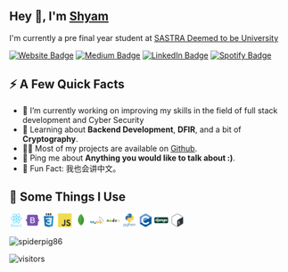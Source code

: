 <h2>Hey 👋, I'm <a href="https://nitr0s.me/">Shyam</a></h2>
<p>I'm currently a pre final year student at <a href="https://sastra.edu">SASTRA Deemed to be University</a></p>
<p><a href="https://nitr0s.me"><img src="https://img.shields.io/badge/-nitr0s.me-4E69C8?style=flat-square&amp;labelColor=4E69C8&amp;logo=Firefox&amp;link=https://nitr0s.me" alt="Website Badge"></a> <a href="https://medium.com/@nitroze"><img src="https://img.shields.io/badge/-@nitroze-14c767?style=flat-square&amp;labelColor=14c767&amp;logo=Medium&amp;link=https://medium.com/@nitroze" alt="Medium Badge"></a> <a href="https://www.linkedin.com/in/shyam-sunder-saravanan-1587b4173/"><img src="https://img.shields.io/badge/-@Shyam Sunder Saravanan-0077B5?style=flat-square&amp;labelColor=0077B5&amp;logo=LinkedIn&amp;link=https://www.linkedin.com/in/shyam-sunder-saravanan-1587b4173/" alt="LinkedIn Badge"></a> <a href="https://open.spotify.com/user/1235099575"><img src="https://img.shields.io/badge/-@Nitro moods-1ED760?style=flat-square&amp;labelColor=fff&amp;logo=Spotify&amp;link=https://open.spotify.com/user/1235099575" alt="Spotify Badge"></a></p>

<h2>⚡️ A Few Quick Facts</h2>
<ul>
<li>🔭 I’m currently working on improving my skills in the field of full stack development and Cyber Security</li>
<li>🧐 Learning about <strong>Backend Development</strong>, <strong>DFIR</strong>, and a bit of <strong>Cryptography</strong>.</li>
<li>👨‍💻 Most of my projects are available on <a href="https://github.com/ShyamSunder149">Github</a>.</li>
<li>💬 Ping me about <strong>Anything you would like to talk about :)</strong>.</li>
<li>🎉 Fun Fact: 我也会讲中文。</li>
</ul>

<h2>🚀 Some Things I Use</h2>
<p align="left">
<img src="https://raw.githubusercontent.com/devicons/devicon/master/icons/react/react-original-wordmark.svg" alt="react" width="25" height="25" />
<img src="https://raw.githubusercontent.com/devicons/devicon/master/icons/bootstrap/bootstrap-plain.svg" alt="bootstrap" width="25" height="25" />
<img src="https://raw.githubusercontent.com/devicons/devicon/master/icons/css3/css3-original-wordmark.svg" alt="css3" width="25" height="25" />
<img src="https://raw.githubusercontent.com/devicons/devicon/master/icons/javascript/javascript-original.svg" alt="javascript" width="25" height="25" />
<img src="https://raw.githubusercontent.com/devicons/devicon/master/icons/mongodb/mongodb-original.svg" alt="mongodb" width="25" height="25" />
<img src="https://raw.githubusercontent.com/devicons/devicon/master/icons/mysql/mysql-original-wordmark.svg" alt="mysql" width="25" height="25" />
<img src="https://raw.githubusercontent.com/devicons/devicon/master/icons/nodejs/nodejs-original-wordmark.svg" alt="nodejs" width="25" height="25" />
<img src="https://raw.githubusercontent.com/devicons/devicon/master/icons/python/python-original-wordmark.svg" alt="python" width="25" height="25" />
<img src="https://raw.githubusercontent.com/devicons/devicon/master/icons/c/c-original.svg" alt="python" width="25" height="25" />  
<img src="https://raw.githubusercontent.com/devicons/devicon/master/icons/django/django-original.svg" alt="python" width="25" height="25" />  
<img src="https://raw.githubusercontent.com/devicons/devicon/master/icons/bash/bash-original.svg" alt="python" width="25" height="25" />  
</p>
<img src="https://github-readme-stats.vercel.app/api?username=spiderpig86&show_icons=true&count_private=true" alt="spiderpig86" />
<p><img src="https://visitor-badge.glitch.me/badge?page_id=Spiderpig86.Spiderpig86" alt="visitors"></p>









